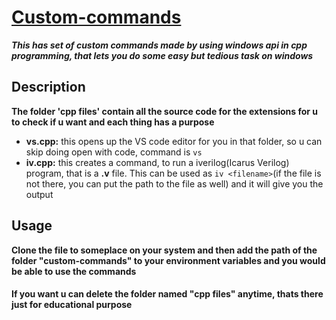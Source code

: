 # <ins>Custom-commands</ins>
***This has set of custom commands made by using windows api in cpp programming, that lets you do some easy but tedious task on windows***

## Description
**The folder 'cpp files' contain all the source code for the extensions for u to check if u want and each thing has a purpose**

* **vs.cpp:** this opens up the VS code editor for you in that folder, so u can skip doing open with code, command is `vs`
* **iv.cpp:** this creates a command, to run a iverilog(Icarus Verilog) program, that is a **.v** file. This can be used as `iv <filename>`(if the file is not there, you can put the path to the file as well) and it will give you the output

## Usage
**Clone the file to someplace on your system and then add the path of the folder "custom-commands" to your environment variables and you would be able to use the commands**

#### If you want u can delete the folder named "cpp files" anytime, thats there just for educational purpose

